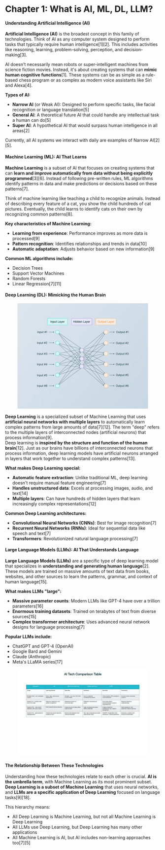 # Chapter 1: What is AI, ML, DL, LLM?

#### Understanding Artificial Intelligence (AI)

**Artificial Intelligence (AI)** is the broadest concept in this family of technologies. Think of AI as any computer system designed to perform tasks that typically require human intelligence\[1]\[2]. This includes activities like reasoning, learning, problem-solving, perception, and decision-making\[3].

AI doesn't necessarily mean robots or super-intelligent machines from science fiction movies. Instead, it's about creating systems that can **mimic human cognitive functions**\[1]. These systems can be as simple as a rule-based chess program or as complex as modern voice assistants like Siri and Alexa\[4].

**Types of AI:**

* **Narrow AI** (or Weak AI): Designed to perform specific tasks, like facial recognition or language translation\[5]
* **General AI**: A theoretical future AI that could handle any intellectual task a human can do\[5]
* **Super AI**: A hypothetical AI that would surpass human intelligence in all areas\[2]

Currently, all AI systems we interact with daily are examples of Narrow AI\[2]\[5].

#### Machine Learning (ML): AI That Learns

**Machine Learning** is a subset of AI that focuses on creating systems that can **learn and improve automatically from data without being explicitly programmed**\[3]\[6]. Instead of following pre-written rules, ML algorithms identify patterns in data and make predictions or decisions based on these patterns\[7].

Think of machine learning like teaching a child to recognize animals. Instead of describing every feature of a cat, you show the child hundreds of cat pictures. Eventually, the child learns to identify cats on their own by recognizing common patterns\[8].

**Key characteristics of Machine Learning:**

* **Learning from experience**: Performance improves as more data is processed\[9]
* **Pattern recognition**: Identifies relationships and trends in data\[10]
* **Automatic adaptation**: Adjusts behavior based on new information\[9]

**Common ML algorithms include:**

* Decision Trees
* Support Vector Machines
* Random Forests
* Linear Regression\[7]\[11]

#### Deep Learning (DL): Mimicking the Human Brain

<figure><img src=".gitbook/assets/image (6).png" alt=""><figcaption></figcaption></figure>

**Deep Learning** is a specialized subset of Machine Learning that uses **artificial neural networks with multiple layers** to automatically learn complex patterns from large amounts of data\[7]\[12]. The term "deep" refers to the multiple layers of interconnected nodes (artificial neurons) that process information\[9].\
Deep learning is **inspired by the structure and function of the human brain**\[12]. Just as our brains have billions of interconnected neurons that process information, deep learning models have artificial neurons arranged in layers that work together to understand complex patterns\[13].

**What makes Deep Learning special:**

* **Automatic feature extraction**: Unlike traditional ML, deep learning doesn't require manual feature engineering\[7]
* **Handles unstructured data**: Excels at processing images, audio, and text\[14]
* **Multiple layers**: Can have hundreds of hidden layers that learn increasingly complex representations\[12]

**Common Deep Learning architectures:**

* **Convolutional Neural Networks (CNNs)**: Best for image recognition\[7]
* **Recurrent Neural Networks (RNNs)**: Ideal for sequential data like speech and text\[7]
* **Transformers**: Revolutionized natural language processing\[7]

#### Large Language Models (LLMs): AI That Understands Language

**Large Language Models (LLMs)** are a specific type of deep learning model that specializes in **understanding and generating human language**\[2]. These models are trained on massive amounts of text data from books, websites, and other sources to learn the patterns, grammar, and context of human language\[15].

**What makes LLMs "large":**

* **Massive parameter counts**: Modern LLMs like GPT-4 have over a trillion parameters\[16]
* **Enormous training datasets**: Trained on terabytes of text from diverse sources\[15]
* **Complex transformer architecture**: Uses advanced neural network designs for language processing\[7]

**Popular LLMs include:**

* ChatGPT and GPT-4 (OpenAI)
* Google Bard and Gemini
* Claude (Anthropic)
* Meta's LLaMA series\[17]

<figure><img src=".gitbook/assets/image (1) (1).png" alt=""><figcaption></figcaption></figure>

#### The Relationship Between These Technologies

Understanding how these technologies relate to each other is crucial. **AI is the umbrella term**, with Machine Learning as its most prominent subset. **Deep Learning is a subset of Machine Learning** that uses neural networks, and **LLMs are a specific application of Deep Learning** focused on language tasks\[9]\[18].

This hierarchy means:

* All Deep Learning is Machine Learning, but not all Machine Learning is Deep Learning
* All LLMs use Deep Learning, but Deep Learning has many other applications
* All Machine Learning is AI, but AI includes non-learning approaches too\[7]\[5]

